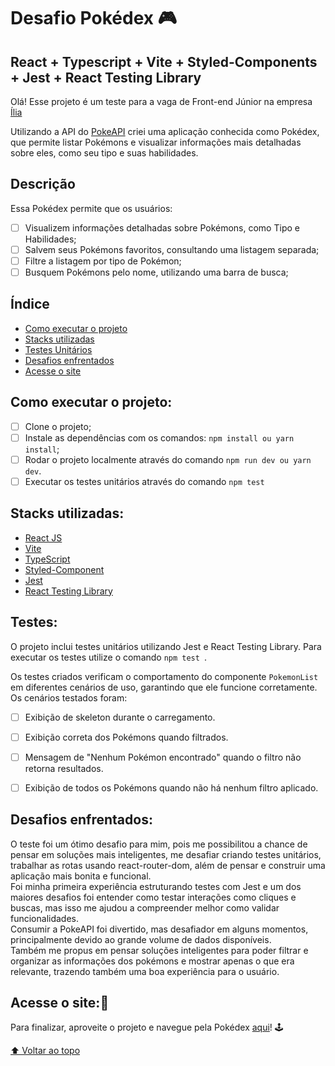 # Desafio Pokédex 🎮
## React + Typescript + Vite + Styled-Components + Jest + React Testing Library

Olá! Esse projeto é um teste para a vaga de Front-end Júnior na empresa [Ília](https://ilia.digital/)

Utilizando a API do [PokeAPI](https://pokeapi.co/) criei uma aplicação conhecida como Pokédex, que permite listar Pokémons e visualizar informações mais detalhadas sobre eles, como seu tipo e suas habilidades. 

## Descrição

Essa Pokédex permite que os usuários:

- [ ] Visualizem informações detalhadas sobre Pokémons, como Tipo e Habilidades;
- [ ] Salvem seus Pokémons favoritos, consultando uma listagem separada;
- [ ] Filtre a listagem por tipo de Pokémon;
- [ ] Busquem Pokémons pelo nome, utilizando uma barra de busca;

## Índice

- [Como executar o projeto](#como-executar-o-projeto)
- [Stacks utilizadas](#stacks-utilizadas)
- [Testes Unitários](#testes)
- [Desafios enfrentados](#desafios-enfrentados)
- [Acesse o site](#acesse-o-site)


## Como executar o projeto: 

- [ ] Clone o projeto;
- [ ] Instale as dependências com os comandos: ``` npm install ou yarn install ```;
- [ ] Rodar o projeto localmente através do comando ``` npm run dev ou yarn dev ```.
- [ ] Executar os testes unitários através do comando ``` npm test  ```

## Stacks utilizadas:

   - [React JS](https://reactjs.org/docs/getting-started.html)
   - [Vite](https://vite.dev/guide/)
   - [TypeScript](https://www.typescriptlang.org/docs/)
   - [Styled-Component](https://styled-components.com/)
   - [Jest](https://jestjs.io/docs/getting-started)
   - [React Testing Library](https://testing-library.com/docs/react-testing-library/intro/)

## Testes:
O projeto inclui testes unitários utilizando Jest e React Testing Library. Para executar os testes utilize o comando ``` npm test  ```.

Os testes criados verificam o comportamento do componente ```PokemonList``` em diferentes cenários de uso, 
garantindo que ele funcione corretamente. 
Os cenários testados foram: 
- [ ] Exibição de skeleton durante o carregamento.
- [ ] Exibição correta dos Pokémons quando filtrados.
- [ ] Mensagem de "Nenhum Pokémon encontrado" quando o filtro não retorna resultados.
- [ ] Exibição de todos os Pokémons quando não há nenhum filtro aplicado.


## Desafios enfrentados:
O teste foi um ótimo desafio para mim, pois me possibilitou a chance de pensar em soluções mais inteligentes, me desafiar criando testes unitários, trabalhar as rotas usando react-router-dom, além de pensar e construir uma aplicação mais bonita e funcional. </br> Foi minha primeira experiência estruturando testes com Jest e um dos maiores desafios foi entender como testar interações como cliques e buscas, mas isso me ajudou a compreender melhor como validar funcionalidades. </br>Consumir a PokeAPI foi divertido, mas desafiador em alguns momentos, principalmente devido ao grande volume de dados disponíveis.</br> Também me propus em pensar soluções inteligentes para poder filtrar e organizar as informações dos pokémons e mostrar apenas o que era relevante, trazendo também uma boa experiência para o usuário.

## Acesse o site:🎉

 Para finalizar, aproveite o projeto e navegue pela Pokédex [aqui](https://pokedex-desafio-frontend.vercel.app/)! 🕹
 
 [⬆ Voltar ao topo](#Desafio-Pokédex)<br>
  




